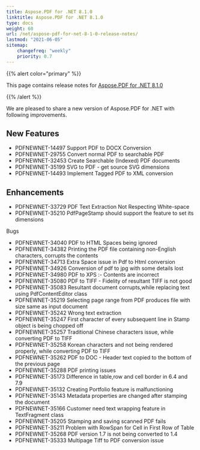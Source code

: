 ```yaml
---
title: Aspose.PDF for .NET 8.1.0
linktitle: Aspose.PDF for .NET 8.1.0
type: docs
weight: 60
url: /net/aspose-pdf-for-net-8-1-0-release-notes/
lastmod: "2021-06-05"
sitemap:
    changefreq: "weekly"
    priority: 0.7
---
```


{{% alert color="primary" %}}

This page contains release notes for [Aspose.PDF for .NET 8.1.0](http://www.aspose.com/downloads/pdf/net/new-releases/aspose.pdf-for-.net-8.1.0/)

{{% /alert %}}

We are pleased to share a new version of Aspose.PDF for .NET with following improvements.
## **New Features**
- PDFNEWNET-14497 Support PDF to DOCX Conversion
- PDFNEWNET-29755 Convert normal PDF to searchable PDF
- PDFNEWNET-32453 Create Searchable (Indexed) PDF documents
- PDFNEWNET-35199 SVG to PDF - get source SVG dimensions
- PDFNEWNET-14493 Implement Tagged PDF to XML conversion
## **Enhancements**
- PDFNEWNET-33729 PDF Text Extraction Not Respecting White-space
- PDFNEWNET-35210 PdfPageStamp should support the feature to set its dimensions

Bugs

- PDFNEWNET-34040 PDF to HTML Spaces being ignored
- PDFNEWNET-34382 Printing the PDF file containing non-English characters, corrupts the contents
- PDFNEWNET-34713 Extra Space issue in Pdf to Html conversion
- PDFNEWNET-34926 Conversion of pdf to jpg with some details lost
- PDFNEWNET-34980 PDF to XPS :- Contents are incorrect
- PDFNEWNET-35080 PDF to TIFF - Fidelity of resultant TIFF is not good
- PDFNEWNET-35083 Resultant document corrupts,while replacing text using PdfContentEditor class
- PDFNEWNET-35219 Selecting page range from PDF produces file with size same as input document
- PDFNEWNET-35242 Wrong text extraction
- PDFNEWNET-35247 First character of every subsequent line in Stamp object is being chopped off
- PDFNEWNET-35257 Traditional Chinese characters issue, while converting PDF to TIFF
- PDFNEWNET-35258 Korean characters and not being rendered properly, while converting PDF to TIFF
- PDFNEWNET-35262 PDF to DOC - Header text copied to the bottom of the previous page
- PDFNEWNET-35288 PDF printing issues
- PDFNEWNET-35173 Difference in table,row and cell border in 6.4 and 7.9
- PDFNEWNET-35132 Creating Portfolio feature is malfunctioning
- PDFNEWNET-35143 Metadata properties are changed after stamping the document
- PDFNEWNET-35166 Customer need text wrapping feature in TextFragment class
- PDFNEWNET-35205 Stamping and saving scanned PDF fails
- PDFNEWNET-35211 Problem with RowSpan for Cell in First Row of Table
- PDFNEWNET-35268 PDF version 1.7 is not being converted to 1.4
- PDFNEWNET-35333 Multipage Tiff to PDF conversion issue
